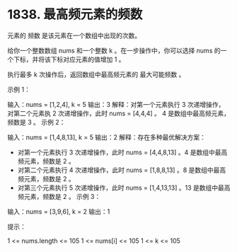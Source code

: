 # 1838. 最高频元素的频数
  元素的 频数 是该元素在一个数组中出现的次数。
  
  给你一个整数数组 nums 和一个整数 k 。在一步操作中，你可以选择 nums 的一个下标，并将该下标对应元素的值增加 1 。
  
  执行最多 k 次操作后，返回数组中最高频元素的 最大可能频数 。
  
   
  
  示例 1：
  
  输入：nums = [1,2,4], k = 5
  输出：3
  解释：对第一个元素执行 3 次递增操作，对第二个元素执 2 次递增操作，此时 nums = [4,4,4] 。
  4 是数组中最高频元素，频数是 3 。
  示例 2：
  
  输入：nums = [1,4,8,13], k = 5
  输出：2
  解释：存在多种最优解决方案：
  - 对第一个元素执行 3 次递增操作，此时 nums = [4,4,8,13] 。4 是数组中最高频元素，频数是 2 。
  - 对第二个元素执行 4 次递增操作，此时 nums = [1,8,8,13] 。8 是数组中最高频元素，频数是 2 。
  - 对第三个元素执行 5 次递增操作，此时 nums = [1,4,13,13] 。13 是数组中最高频元素，频数是 2 。
  示例 3：
  
  输入：nums = [3,9,6], k = 2
  输出：1
   
  
  提示：
  
  1 <= nums.length <= 105
  1 <= nums[i] <= 105
  1 <= k <= 105
